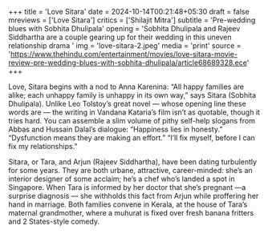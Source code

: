 +++
title = 'Love Sitara'
date = 2024-10-14T00:21:48+05:30
draft = false
mreviews = ['Love Sitara']
critics = ['Shilajit Mitra']
subtitle = 'Pre-wedding blues with Sobhita Dhulipala'
opening = 'Sobhita Dhulipala and Rajeev Siddhartha are a couple gearing up for their wedding in this uneven relationship drama '
img = 'love-sitara-2.jpeg'
media = 'print'
source = 'https://www.thehindu.com/entertainment/movies/love-sitara-movie-review-pre-wedding-blues-with-sobhita-dhulipala/article68689328.ece'
+++

Love, Sitara begins with a nod to Anna Karenina: “All happy families are alike; each unhappy family is unhappy in its own way,” says Sitara (Sobhita Dhulipala). Unlike Leo Tolstoy’s great novel — whose opening line these words are — the writing in Vandana Kataria’s film isn’t as quotable, though it tries hard. You can assemble a slim volume of pithy self-help slogans from Abbas and Hussain Dalal’s dialogue: “Happiness lies in honesty.” “Dysfunction means they are making an effort.” “I’ll fix myself, before I can fix my relationships.”

Sitara, or Tara, and Arjun (Rajeev Siddhartha), have been dating turbulently for some years. They are both urbane, attractive, career-minded: she’s an interior designer of some acclaim; he’s a chef who’s landed a spot in Singapore. When Tara is informed by her doctor that she’s pregnant —a surprise diagnosis — she withholds this fact from Arjun while proffering her hand in marriage. Both families convene in Kerala, at the house of Tara’s maternal grandmother, where a muhurat is fixed over fresh banana fritters and 2 States-style comedy.

